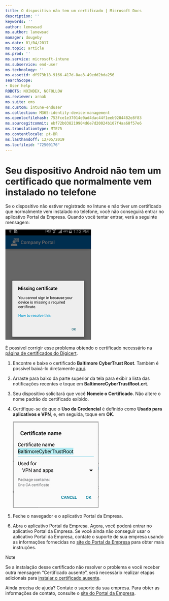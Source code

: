 ```yaml
---
title: O dispositivo não tem um certificado | Microsoft Docs
description: ''
keywords: ''
author: lenewsad
ms.author: lanewsad
manager: dougeby
ms.date: 01/04/2017
ms.topic: article
ms.prod: ''
ms.service: microsoft-intune
ms.subservice: end-user
ms.technology: ''
ms.assetid: df973b18-9166-417d-8aa3-49edd2bda256
searchScope:
- User help
ROBOTS: NOINDEX, NOFOLLOW
ms.reviewer: arnab
ms.suite: ems
ms.custom: intune-enduser
ms.collection: M365-identity-device-management
ms.openlocfilehash: 753fce1e37014e0ad4dac44f1eeb9284482e8f83
ms.sourcegitcommit: ebf72b038219904d6e7d20024b107f4aa68f57e6
ms.translationtype: MTE75
ms.contentlocale: pt-BR
ms.lasthandoff: 12/05/2019
ms.locfileid: "72500176"
---
```

# <a name="your-android-device-is-missing-a-certificate-that-usually-comes-installed-on-your-phone"></a>Seu dispositivo Android não tem um certificado que normalmente vem instalado no telefone

Se o dispositivo não estiver registrado no Intune e não tiver um certificado que normalmente vem instalado no telefone, você não conseguirá entrar no aplicativo Portal da Empresa. Quando você tentar entrar, verá a seguinte mensagem:

![screenshot-error-message-about-missing-certificate](./media/andr-cert_install-1-cert_missing.png)

É possível corrigir esse problema obtendo o certificado necessário na [página de certificados do Digicert](https://www.digicert.com/digicert-root-certificates.htm).

1. Encontre e baixe o certificado __Baltimore CyberTrust Root__. Também é possível baixá-lo diretamente [aqui](https://www.digicert.com/CACerts/BaltimoreCyberTrustRoot.crt).

2. Arraste para baixo da parte superior da tela para exibir a lista das notificações recentes e toque em **BaltimoreCyberTrustRoot.crt**.

3. Seu dispositivo solicitará que você **Nomeie o Certificado**. Não altere o nome padrão do certificado exibido.

4. Certifique-se de que o **Uso da Credencial** é definido como **Usado para aplicativos e VPN**, e, em seguida, toque em **OK**.

    ![screenshot-certificate-name-dialog-showing-baltimore-certificate-name](./media/andr-cert_install-2-add_cert_name.png)

5. Feche o navegador e o aplicativo Portal da Empresa.

6. Abra o aplicativo Portal da Empresa. Agora, você poderá entrar no aplicativo Portal da Empresa. Se você ainda não conseguir usar o aplicativo Portal da Empresa, contate o suporte de sua empresa usando as informações fornecidas no [site do Portal da Empresa](https://go.microsoft.com/fwlink/?linkid=2010980) para obter mais instruções.

>[!NOTE]
> Se a instalação desse certificado não resolver o problema e você receber outra mensagem “Certificado ausente”, será necessário realizar etapas adicionais para [instalar o certificado ausente](your-device-is-missing-an-IT-required-certificate-android.md).

Ainda precisa de ajuda? Contate o suporte da sua empresa. Para obter as informações de contato, consulte o [site do Portal da Empresa](https://go.microsoft.com/fwlink/?linkid=2010980).
